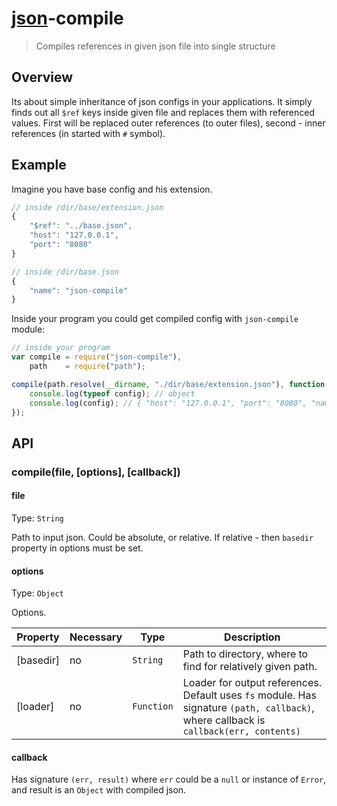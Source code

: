 # [json](http://json.org)-compile

> Compiles references in given json file into single structure

## Overview

Its about simple inheritance of json configs in your applications. It simply finds out all `$ref` keys inside given file
and replaces them with referenced values. First will be replaced outer references (to outer files), second - inner references
(in started with `#` symbol).

## Example

Imagine you have base config and his extension.

```js
// inside /dir/base/extension.json
{
    "$ref": "../base.json",
    "host": "127.0.0.1",
    "port": "8080"
}

// inside /dir/base.json
{
    "name": "json-compile"
}
```

Inside your program you could get compiled config with `json-compile` module:

```js
// inside your program
var compile = require("json-compile"),
    path    = require("path");

compile(path.resolve(__dirname, "./dir/base/extension.json"), function(err, config) {
    console.log(typeof config); // object
    console.log(config); // { "host": "127.0.0.1", "port": "8080", "name": "json-compile" }
});
```

## API

### compile(file, [options], [callback])

#### file

Type: `String`

Path to input json. Could be absolute, or relative. If relative - then `basedir` property in options must be set.

#### options

Type: `Object`

Options.


Property     | Necessary | Type       | Description
-------------|-----------|------------|---------------------
[basedir]    | no        | `String`   | Path to directory, where to find for relatively given path.
[loader]     | no        | `Function` | Loader for output references. Default uses `fs` module. Has signature `(path, callback)`, where callback is `callback(err, contents)`

#### callback

Has signature `(err, result)` where `err` could be a `null` or instance of `Error`, and result is an `Object` with compiled json.